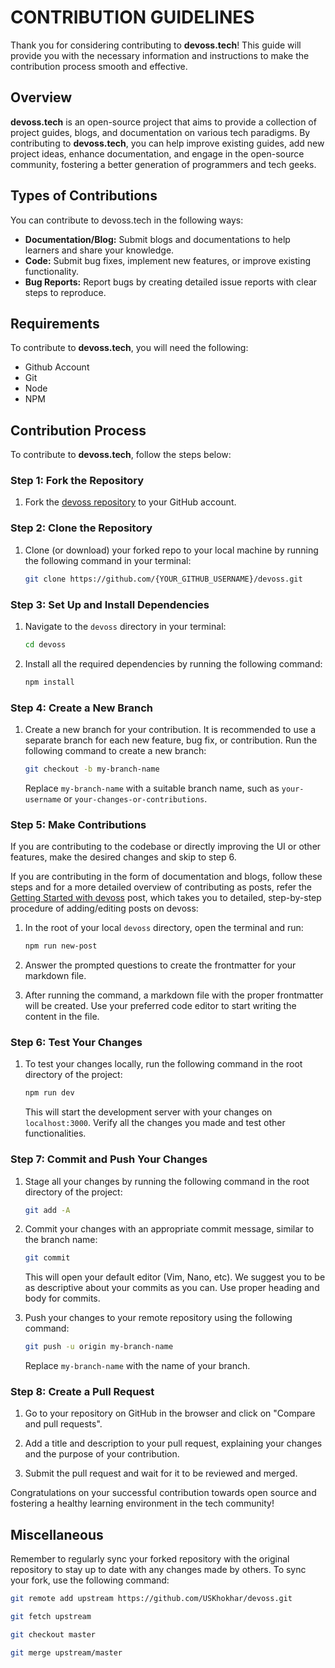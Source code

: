 CONTRIBUTION GUIDELINES
=======================

Thank you for considering contributing to **devoss.tech**! This guide will provide you with the necessary information and instructions to make the contribution process smooth and effective.

Overview
---

**devoss.tech** is an open-source project that aims to provide a collection of project guides, blogs, and documentation on various tech paradigms. By contributing to **devoss.tech**, you can help improve existing guides, add new project ideas, enhance documentation, and engage in the open-source community, fostering a better generation of programmers and tech geeks.

Types of Contributions
---

You can contribute to devoss.tech in the following ways:

*   **Documentation/Blog:** Submit blogs and documentations to help learners and share your knowledge.
*   **Code:** Submit bug fixes, implement new features, or improve existing functionality.
*   **Bug Reports:** Report bugs by creating detailed issue reports with clear steps to reproduce.

Requirements
---

To contribute to **devoss.tech**, you will need the following:

*   Github Account
*   Git
*   Node
*   NPM

Contribution Process
---

To contribute to **devoss.tech**, follow the steps below:

### Step 1: Fork the Repository

1.  Fork the [devoss repository](https://github.com/USKhokhar/devoss) to your GitHub account.

### Step 2: Clone the Repository

1.  Clone (or download) your forked repo to your local machine by running the following command in your terminal:
    
    
    ```bash
    git clone https://github.com/{YOUR_GITHUB_USERNAME}/devoss.git
    ```
    

### Step 3: Set Up and Install Dependencies

1.  Navigate to the `devoss` directory in your terminal:
    
    ```bash
    cd devoss
    ```
    
2.  Install all the required dependencies by running the following command:
    
    ```bash
    npm install
    ```
    

### Step 4: Create a New Branch

1.  Create a new branch for your contribution. It is recommended to use a separate branch for each new feature, bug fix, or contribution. Run the following command to create a new branch:
    
    ```bash
    git checkout -b my-branch-name
    ```
    
    Replace `my-branch-name` with a suitable branch name, such as `your-username` or `your-changes-or-contributions`.

### Step 5: Make Contributions

If you are contributing to the codebase or directly improving the UI or other features, make the desired changes and skip to step 6.

If you are contributing in the form of documentation and blogs, follow these steps and for a more detailed overview of contributing as posts, refer the [Getting Started with devoss](https://www.devoss.tech/posts/getting-started-with-devoss) post, which takes you to detailed, step-by-step procedure of adding/editing posts on devoss:

1. In the root of your local `devoss` directory, open the terminal and run:

    ```bash
    npm run new-post
    ```    

2. Answer the prompted questions to create the frontmatter for your markdown file.
    
3.  After running the command, a markdown file with the proper frontmatter will be created. Use your preferred code editor to start writing the content in the file.
    

### Step 6: Test Your Changes

1.  To test your changes locally, run the following command in the root directory of the project:
    
    ```bash
    npm run dev
    ```
    
    This will start the development server with your changes on `localhost:3000`. Verify all the changes you made and test other functionalities.

### Step 7: Commit and Push Your Changes

1.  Stage all your changes by running the following command in the root directory of the project:
    
    ```bash
    git add -A
    ```
    
2.  Commit your changes with an appropriate commit message, similar to the branch name:
    
    ```bash
    git commit
    ```

    This will open your default editor (Vim, Nano, etc). We suggest you to be as descriptive about your commits as you can. Use proper heading and body for commits.
    
3.  Push your changes to your remote repository using the following command:

    ```bash
    git push -u origin my-branch-name
    ```
    
    Replace `my-branch-name` with the name of your branch.
    

### Step 8: Create a Pull Request

1.  Go to your repository on GitHub in the browser and click on "Compare and pull requests".
    
2.  Add a title and description to your pull request, explaining your changes and the purpose of your contribution.
    
3.  Submit the pull request and wait for it to be reviewed and merged.
    

Congratulations on your successful contribution towards open source and fostering a healthy learning environment in the tech community!

Miscellaneous
---

Remember to regularly sync your forked repository with the original repository to stay up to date with any changes made by others. To sync your fork, use the following command:

```bash
git remote add upstream https://github.com/USKhokhar/devoss.git 

git fetch upstream 

git checkout master 

git merge upstream/master
```
